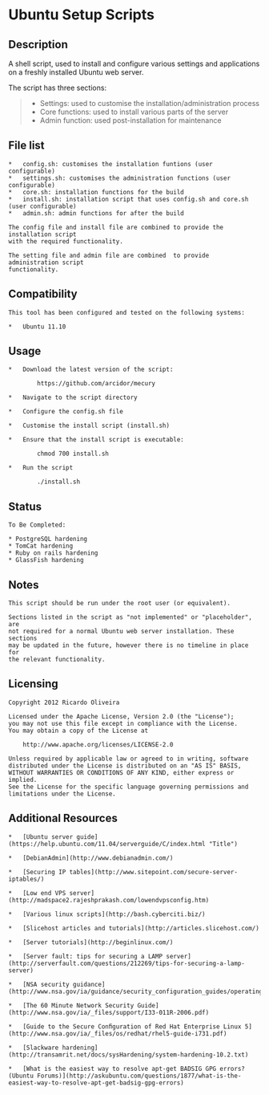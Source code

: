 Ubuntu Setup Scripts
====================================================================================================

Description
----------------------------------------------------------------------------------------------------

A shell script, used to install and configure various settings and applications on a freshly installed Ubuntu web server.

The script has three sections:

> 	*	Settings: used to customise the installation/administration process
>	*	Core functions: used to install various parts of the server
>	*	Admin function: used post-installation for maintenance
	
File list
----------------------------------------------------------------------------------------------------

	*	config.sh: customises the installation funtions (user configurable)
	*	settings.sh: customises the administration functions (user configurable)
	* 	core.sh: installation functions for the build
	*	install.sh: installation script that uses config.sh and core.sh (user configurable)
	* 	admin.sh: admin functions for after the build

	The config file and install file are combined to provide the installation script
	with the required functionality.
	
	The setting file and admin file are combined  to provide administration script
	functionality.
	
Compatibility
----------------------------------------------------------------------------------------------------

	This tool has been configured and tested on the following systems:
	
	*	Ubuntu 11.10

Usage
----------------------------------------------------------------------------------------------------

	* 	Download the latest version of the script:

			https://github.com/arcidor/mecury

	* 	Navigate to the script directory
	
	*	Configure the config.sh file
	
	*	Customise the install script (install.sh)
	
	*	Ensure that the install script is executable:
	
			chmod 700 install.sh
			
	*	Run the script
	
			./install.sh

Status
----------------------------------------------------------------------------------------------------
	
	To Be Completed:
	
	* PostgreSQL hardening
	* TomCat hardening
	* Ruby on rails hardening
	* GlassFish hardening

Notes
----------------------------------------------------------------------------------------------------

	This script should be run under the root user (or equivalent).

	Sections listed in the script as "not implemented" or "placeholder", are
	not required for a normal Ubuntu web server installation. These sections 
	may be updated in the future, however there is no timeline in place for
	the relevant functionality.

Licensing
----------------------------------------------------------------------------------------------------

	Copyright 2012 Ricardo Oliveira

	Licensed under the Apache License, Version 2.0 (the "License");
	you may not use this file except in compliance with the License.
	You may obtain a copy of the License at

		http://www.apache.org/licenses/LICENSE-2.0

	Unless required by applicable law or agreed to in writing, software
	distributed under the License is distributed on an "AS IS" BASIS,
	WITHOUT WARRANTIES OR CONDITIONS OF ANY KIND, either express or implied.
	See the License for the specific language governing permissions and
	limitations under the License.
	
Additional Resources
----------------------------------------------------------------------------------------------------

	*	[Ubuntu server guide](https://help.ubuntu.com/11.04/serverguide/C/index.html "Title")
		
	*	[DebianAdmin](http://www.debianadmin.com/)
	
	*	[Securing IP tables](http://www.sitepoint.com/secure-server-iptables/)
	
	*	[Low end VPS server](http://madspace2.rajeshprakash.com/lowendvpsconfig.htm)

	*	[Various linux scripts](http://bash.cyberciti.biz/)

	*	[Slicehost articles and tutorials](http://articles.slicehost.com/)

	*	[Server tutorials](http://beginlinux.com/)
	
	*	[Server fault: tips for securing a LAMP server](http://serverfault.com/questions/212269/tips-for-securing-a-lamp-server)
	
	*	[NSA security guidance](http://www.nsa.gov/ia/guidance/security_configuration_guides/operating_systems.shtml)		
	
	*	[The 60 Minute Network Security Guide](http://www.nsa.gov/ia/_files/support/I33-011R-2006.pdf)		
	
	*	[Guide to the Secure Conﬁguration of Red Hat Enterprise Linux 5](http://www.nsa.gov/ia/_files/os/redhat/rhel5-guide-i731.pdf)
	
	*	[Slackware hardening](http://transamrit.net/docs/sysHardening/system-hardening-10.2.txt)		
	
	*	[What is the easiest way to resolve apt-get BADSIG GPG errors? (Ubuntu Forums)](http://askubuntu.com/questions/1877/what-is-the-easiest-way-to-resolve-apt-get-badsig-gpg-errors)		